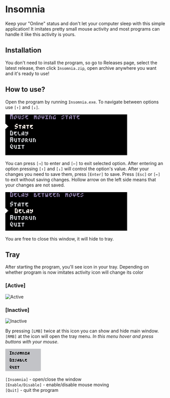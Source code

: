 
# Insomnia
Keep your "Online" status and don't let your computer sleep with this simple application! It imitates pretty small mouse activity and most programs can handle it like this activity is yours. 

## Installation
You don't need to install the program, so go to Releases page, select the latest release, then click `Insomnia.zip`, open archive anywhere you want and it's ready to use! 

## How to use?
 Open the program by running `Insomnia.exe`. To navigate between options use `[↑]` and `[↓]`. 

 <p align="left">
   <img src="examples/SelectingOption.gif">
 </p>

 You can press `[→]` to enter and `[←]` to exit selected option. 
 After entering an option pressing `[↑]` and `[↓]` will control the option's value.
 After your changes you need to save them, press `[Enter]` to save. Press `[Esc]` or `[←]` to exit without saving changes. Hollow arrow on the left side means that your changes are not saved.
 <p align="left">
   <img src="examples/OptionChange.gif">
 </p> 
 You are free to close this window, it will hide to tray. 

## Tray
 After starting the program, you'll see icon in your tray. Depending on whether program is now imitates activity icon will change its color  
 ### [Active] 
 
  <img src="Content/Icon_Active.ico" width="32" alt="Active"/>
  
 ### [Inactive] 
  <p>
   <img src="Content/Icon_Inactive.ico" width="32" alt="Inactive"/>
  </p>
 
 By pressing `[LMB]` twice at this icon you can show and hide main window.  
 `[RMB]` at the icon will open the tray menu. _In this menu hover and press buttons with your mouse_.  
 
 <p align="left">
   <img src="examples/TrayMenu.png">
 </p>  
 
 `[Insomnia]` - open/close the window  
 `[Enable/Disable]` - enable/disable mouse moving  
 `[Quit]` - quit the program  
